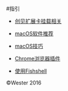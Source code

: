#指引

- [创见扩展卡挂载相关](https://github.com/We5terHow-To-Use-macOS/blob/master/创见扩展卡相关.md)
   
- [macOS软件推荐](https://github.com/We5ter/How-To-Use-macOS/blob/master/mac软件推荐.md)
   
- [macOS技巧](https://github.com/We5ter/How-To-Use-macOS/blob/master/mac小技巧.md)

- [Chrome浏览器插件](https://github.com/We5ter/How-To-Use-macOS/blob/master/chrome插件.md)

- [使用Fishshell](https://github.com/We5ter/How-To-Use-macOS/blob/master/使用fishshell.md)


&copy;Wester 2016
